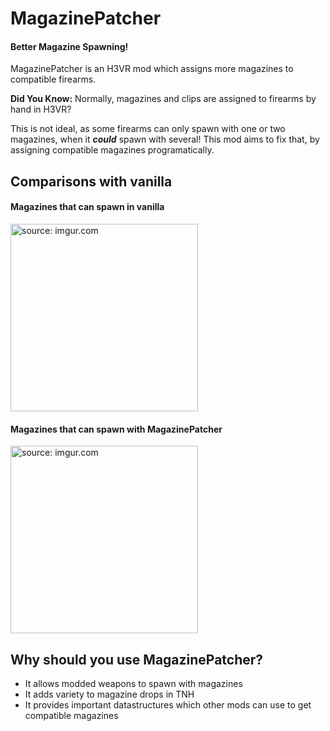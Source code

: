 # MagazinePatcher
#### Better Magazine Spawning!

MagazinePatcher is an H3VR mod which assigns more magazines to compatible firearms. 

**Did You Know:** Normally, magazines and clips are assigned to firearms by hand in H3VR?

This is not ideal, as some firearms can only spawn with one or two magazines, when it ***could*** spawn with several! This mod aims to fix that, by assigning compatible magazines programatically.

## Comparisons with vanilla

#### Magazines that can spawn in vanilla
<a href="https://i.imgur.com/BjJHrSa"><img src="https://i.imgur.com/BjJHrSa.jpg" title="source: imgur.com" height="300"/></a>

#### Magazines that can spawn with MagazinePatcher
<a href="https://i.imgur.com/Eb0zFme"><img src="https://i.imgur.com/Eb0zFme.jpg" title="source: imgur.com" height="300"/></a>

## Why should you use MagazinePatcher?
- It allows modded weapons to spawn with magazines
- It adds variety to magazine drops in TNH
- It provides important datastructures which other mods can use to get compatible magazines
